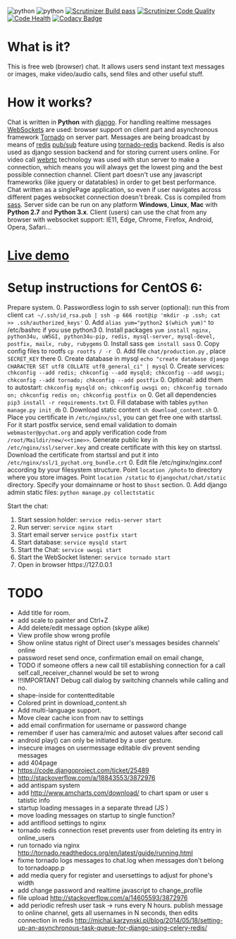 ![python](https://img.shields.io/badge/python-2.7%2C%203.x-blue.svg) ![python](https://img.shields.io/badge/django-1.7--1.9-blue.svg) [![Scrutinizer Build pass](https://scrutinizer-ci.com/g/Deathangel908/djangochat/badges/build.png)](https://scrutinizer-ci.com/g/Deathangel908/djangochat) [![Scrutinizer Code Quality](https://scrutinizer-ci.com/g/Deathangel908/djangochat/badges/quality-score.png?b=master)](https://scrutinizer-ci.com/g/Deathangel908/djangochat/?branch=master) [![Code Health](https://landscape.io/github/Deathangel908/djangochat/master/landscape.svg?style=flat)](https://landscape.io/github/Deathangel908/djangochat/master) [![Codacy Badge](https://www.codacy.com/project/badge/b508fef8efba4a5f8b5e8411c0803af5)](https://www.codacy.com/public/nightmarequake/djangochat)

What is it?
==============
This is free web (browser) chat. It allows users send instant text messages or images, make video/audio calls, send files and other useful stuff.

How it works?
==============
Chat is written in **Python** with [django](https://www.djangoproject.com/). For handling realtime messages [WebSockets](https://en.wikipedia.org/wiki/WebSocket) are used: browser support on client part and asynchronous framework [Tornado](http://www.tornadoweb.org/) on server part. Messages are being broadcast by means of [redis](http://redis.io/) [pub/sub](http://en.wikipedia.org/wiki/Publish%E2%80%93subscribe_pattern) feature using [tornado-redis](https://github.com/leporo/tornado-redis) backend. Redis is also used as django session backend and for storing current users online.  For video call [webrtc](https://webrtc.org/) technology was used with stun server to make a connection, which means you will always get the lowest ping and the best possible connection channel. Client part doesn't use any javascript frameworks (like jquery or datatables) in order to get best performance. Chat written as a singlePage application, so even if user navigates across different pages websocket connection doesn't break. Css is compiled from [sass](http://sass-lang.com/guide). Server side can be run on any platform **Windows**, **Linux**, **Mac** with **Python 2.7** and **Python 3.x**. Client (users) can use the chat from any browser with websocket support: IE11, Edge, Chrome, Firefox, Android, Opera, Safari...

[Live demo](http://pychat.org/)
================

Setup instructions for CentOS 6:
================================

Prepare system.
 0. Passwordless login to ssh server (optional): run this from client `cat ~/.ssh/id_rsa.pub | ssh -p 666 root@ip 'mkdir -p .ssh; cat >> .ssh/authorized_keys'`
 0. Add `alias yum="python2 $(which yum)"` to /etc/bashrc if you use python3
 0. Install packages `yum install nginx, python34u, uWSGI, python34u-pip, redis, mysql-server, mysql-devel, postfix, mailx, ruby, rubygems`
 0. Install sass `gem install sass`
 0. Copy config files to rootfs `cp rootfs / -r `
 0. Add file `chat/production.py` , place `SECRET_KEY` there
 0. Create database in mysql `echo "create database django CHARACTER SET utf8 COLLATE utf8_general_ci" | mysql`
 0. Create services: `chkconfig --add redis; chkconfig --add mysqld; chkconfig --add uwsgi; chkconfig --add tornado; chkconfig --add postfix`
 0. Optional: add them to autostart: `chkconfig mysqld on; chkconfig uwsgi on; chkconfig tornado on; chkconfig redis on; chkconfig postfix on`
 0. Get all dependencies `pip3 install -r requirements.txt`
 0. Fill database with tables `python manage.py init_db`
 0. Download static content `sh download_content.sh`
 0. Place you certificate in `/etc/nginx/ssl`, you can get free one with startssl. For it start postfix service, send email validation to domain `webmaster@pychat.org` and apply verification code from `/root/Maildir/new/<<time>>`. Generate public key in `/etc/nginx/ssl/server.key` and create certificate with this key on startssl. Download the certificate from startssl and put it into `/etc/nginx/ssl/1_pychat.org_bundle.crt`
 0. Edit file /etc/nginx/nginx.conf according by your filesystem structure. Point `location /photo` to directory where you store images. Point `location /static` to `djangochat/chat/static` directory. Specify your domainname or host to `$host` section.
 0. Add django admin static files: `python manage.py collectstatic`

Start the chat:
 1. Start session holder: `service redis-server start`
 1. Run server: `service nginx start`
 1. Start email server `service postfix start`
 1. Start database: `service mysqld start`
 1. Start the Chat: `service uwsgi start`
 1. Start the WebSocket listener: `service tornado start`
 1. Open in browser http*s*://127.0.0.1

# TODO
* Add title for room. 
* add scale to painter and Ctrl+Z
* Add delete/edit message option (skype alike)
* View profile show wrong profile
* Show online status right of Direct user's messages besides channels' online
* password reset send once, confirmation email on email change, 
* TODO if someone offers a new call till establishing connection for a call self.call_receiver_channel would be set to wrong
* !!!IMPORTANT Debug call dialog by switching channels while calling and no.
* shape-inside for contentteditable 
* Colored print in download_content.sh
* Add multi-language support. 
* Move clear cache icon from nav to settings
* add email confirmation for username or password change
* remember if user has camera/mic and autoset values after second call
* android play() can only be initiated by a user gesture.
* insecure images on usermessage editable div prevent sending messages
* add 404page
* https://code.djangoproject.com/ticket/25489
* http://stackoverflow.com/a/18843553/3872976
* add antispam system
* add http://www.amcharts.com/download/ to chart spam or user s  tatistic info
* startup loading messages in a separate thread (JS )
* move loading messages on startup to single function? 
* add antiflood settings to nginx
* tornado redis connection reset prevents user from deleting its entry in online_users
* run tornado via nginx http://tornado.readthedocs.org/en/latest/guide/running.html
* fixme tornado logs messages to chat.log when messages don't belong to tornadoapp.p
* add media query for register and usersettings to adjust for phone's width
* add change password and realtime javascript to change_profile
* file upload http://stackoverflow.com/a/14605593/3872976
* add periodic refresh user task -> runs every N hours. publish message to online channel, gets all usernames in N seconds, then edits connection in redis http://michal.karzynski.pl/blog/2014/05/18/setting-up-an-asynchronous-task-queue-for-django-using-celery-redis/ 
